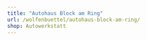 ```yaml
---
title: "Autohaus Block am Ring"
url: /wolfenbuettel/autohaus-block-am-ring/
shop: Autowerkstatt
---
```


